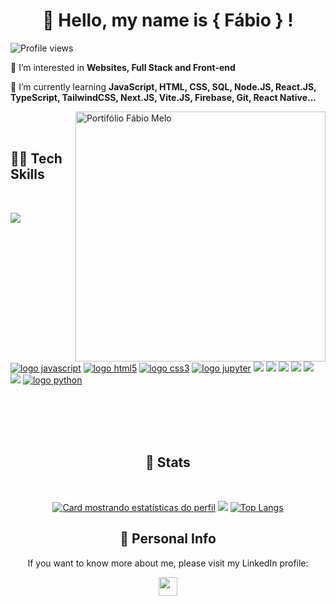 
<p align="center">
  <h1 align="center">🦄 Hello, my name is <strong>{ Fábio } !</strong> </h1>

  <p align="left"> <img src="https://komarev.com/ghpvc/?username=Fabiomateusmelo&color=yellow" alt="Profile views" /> </p>

 🌈 I’m interested in **Websites, Full Stack and Front-end**

 🔭 I’m currently learning **JavaScript, HTML, CSS, SQL, Node.JS, React.JS,<br>
TypeScript, TailwindCSS, Next.JS, Vite.JS, Firebase, Git, React Native...**

<img src="https://raw.githubusercontent.com/MicaelliMedeiros/micaellimedeiros/master/image/computer-illustration.png" width="400px" align="right" alt="Portifólio Fábio Melo">

</br>
</br>

<h2 align="left"><strong> 🧙‍♂️ Tech Skills </strong></h2>

</br>


[![](https://img.shields.io/badge/React_Native-20232A?style=for-the-badge&logo=react&logoColor=61DAFB)](#)
[![logo javascript](https://img.shields.io/badge/JavaScript-F7DF1E?style=for-the-badge&logo=javascript&logoColor=black)](#)
[![logo html5](https://img.shields.io/badge/HTML-ed5700?style=for-the-badge&logo=html5&logoColor=white)](#)
[![logo css3](https://img.shields.io/badge/CSS-007ACC?&style=for-the-badge&logo=css3&logoColor=white)](#)
[![logo jupyter](https://img.shields.io/badge/Jupyter-ED8B00?style=for-the-badge&logo=jupyter&logoColor=white)](#)
[![](https://img.shields.io/badge/Node.js-43853D?style=for-the-badge&logo=node.js&logoColor=white)](#)
[![](https://img.shields.io/badge/TypeScript-007ACC?style=for-the-badge&logo=typescript&logoColor=white)](#)
[![](https://img.shields.io/badge/Sass-CC6699?style=for-the-badge&logo=sass&logoColor=white)](#)
[![](https://img.shields.io/badge/React-20232A?style=for-the-badge&logo=react&logoColor=61DAFB)](#)
[![](https://img.shields.io/badge/Tailwind_CSS-38B2AC?style=for-the-badge&logo=tailwind-css&logoColor=white)](#)
[![](https://img.shields.io/badge/Firebase-F29D0C?style=for-the-badge&logo=firebase&logoColor=white)](#)
[![logo python](https://img.shields.io/badge/python-02569B?style=for-the-badge&logo=python&logoColor=white)](#)



</br>
</br>
</br>
</br>

<h2 align="center"><strong> 🔮 Stats </strong></h2>

</br>

<div width="100%" align="center">

[![Card mostrando estatísticas do perfil](http://github-profile-summary-cards.vercel.app/api/cards/profile-details?username=Fabiomateusmelo&theme=tokyonight)](#)
![](http://github-profile-summary-cards.vercel.app/api/cards/stats?username=Fabiomateusmelo&theme=tokyonight)
[![Top Langs](https://github-readme-stats.vercel.app/api/top-langs/?username=Fabiomateusmelo&theme=tokyonight&langs_count=6)](https://github.com/anuraghazra/github-readme-stats)
</div>


<h2 align="center"><strong> 🕺 Personal Info </strong></h2>

<p align="center">
  If you want to know more about me, please visit my LinkedIn profile:</p>
  <p align="center">
  <a href="https://br.linkedin.com/in/fabio-mmelo" alt="Gmail"> 
  <img src="https://img.shields.io/badge/linkedin-%230077B5.svg?style=for-the-badge&logo=linkedin&logoColor=white" height="30" align="center"/></a>
</p>  
